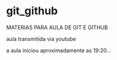 # git_github

MATERIAS PARA AULA DE GIT E GITHUB

aula transmitida via youtube

a aula iniciou aproximadamente as 19:20...